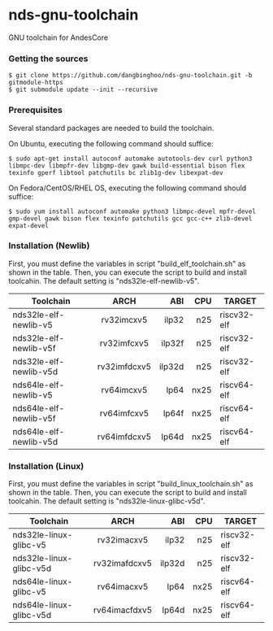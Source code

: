 # nds-gnu-toolchain
GNU toolchain for AndesCore

###  Getting the sources

    $ git clone https://github.com/dangbinghoo/nds-gnu-toolchain.git -b gitmodule-https
    $ git submodule update --init --recursive

### Prerequisites

Several standard packages are needed to build the toolchain.  

On Ubuntu, executing the following command should suffice:

    $ sudo apt-get install autoconf automake autotools-dev curl python3 libmpc-dev libmpfr-dev libgmp-dev gawk build-essential bison flex texinfo gperf libtool patchutils bc zlib1g-dev libexpat-dev

On Fedora/CentOS/RHEL OS, executing the following command should suffice:

    $ sudo yum install autoconf automake python3 libmpc-devel mpfr-devel gmp-devel gawk bison flex texinfo patchutils gcc gcc-c++ zlib-devel expat-devel

### Installation (Newlib)
First, you must define the variables in script "build_elf_toolchain.sh" as shown in the table.
Then, you can execute the script to build and install toolcahin.
The default setting is "nds32le-elf-newlib-v5".

Toolchain              | ARCH            | ABI    | CPU   | TARGET
-----------------------|:---------------:|-------:| -----:|----------------
nds32le-elf-newlib-v5  | rv32imcxv5      | ilp32  | n25   | riscv32-elf
nds32le-elf-newlib-v5f | rv32imfcxv5     | ilp32f | n25   | riscv32-elf
nds32le-elf-newlib-v5d | rv32imfdcxv5    | ilp32d | n25   | riscv32-elf
nds64le-elf-newlib-v5  | rv64imcxv5      | lp64   | nx25  | riscv64-elf
nds64le-elf-newlib-v5f | rv64imfcxv5     | lp64f  | nx25  | riscv64-elf
nds64le-elf-newlib-v5d | rv64imfdcxv5    | lp64d  | nx25  | riscv64-elf


### Installation (Linux)
First, you must define the variables in script "build_linux_toolchain.sh" as shown in the table.
Then, you can execute the script to build and install toolcahin.
The default setting is "nds32le-linux-glibc-v5d".

Toolchain               | ARCH             | ABI    | CPU   | TARGET
------------------------|:----------------:|-------:| -----:|----------------
nds32le-linux-glibc-v5  | rv32imacxv5      | ilp32  | n25   | riscv32-elf
nds32le-linux-glibc-v5d | rv32imafdcxv5    | ilp32d | n25   | riscv32-elf
nds64le-linux-glibc-v5  | rv64imacxv5      | lp64   | nx25  | riscv64-elf
nds64le-linux-glibc-v5d | rv64imacfdxv5    | lp64d  | nx25  | riscv64-elf
